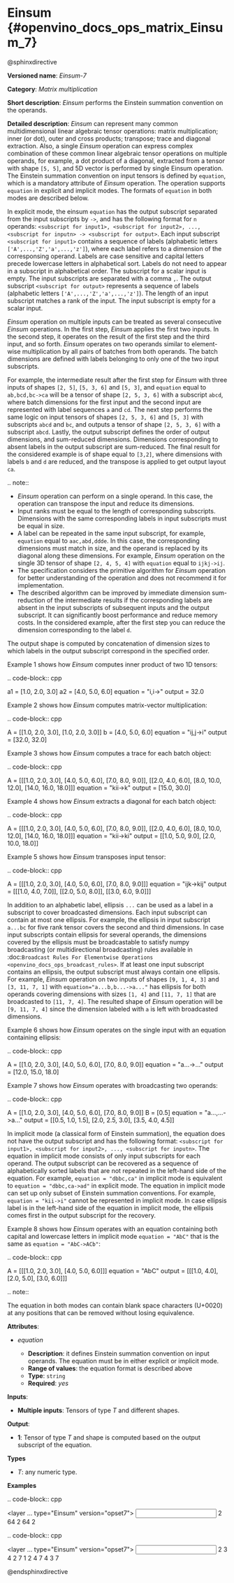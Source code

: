 # Einsum {#openvino_docs_ops_matrix_Einsum_7}

@sphinxdirective

**Versioned name**: *Einsum-7*

**Category**: *Matrix multiplication*

**Short description**: *Einsum* performs the Einstein summation convention on the operands.

**Detailed description**: *Einsum* can represent many common multidimensional linear algebraic tensor operations: matrix multiplication;
inner (or dot), outer and cross products; transpose; trace and diagonal extraction.
Also, a single *Einsum* operation can express complex combination of these common linear algebraic tensor operations on multiple operands,
for example, a dot product of a diagonal, extracted from a tensor with shape ``[5, 5]``, and 5D vector is performed by single Einsum operation.
The Einstein summation convention on input tensors is defined by ``equation``, which is a mandatory attribute of *Einsum* operation.
The operation supports ``equation`` in explicit and implicit modes. The formats of ``equation`` in both modes are described below.

In explicit mode, the einsum ``equation`` has the output subscript separated from the input subscripts by ``->``, and has the following format for ``n`` operands: 
``<subscript for input1>, <subscript for input2>, ..., <subscript for inputn> -> <subscript for output>``.
Each input subscript ``<subscript for input1>`` contains a sequence of labels (alphabetic letters ``['A',...,'Z','a',...,'z']``), 
where each label refers to a dimension of the corresponsing operand. Labels are case sensitive and capital letters precede lowercase letters in alphabetical sort.
Labels do not need to appear in a subscript in alphabetical order. 
The subscript for a scalar input is empty. The input subscripts are separated with a comma ``,``.
The output subscript ``<subscript for output>`` represents a sequence of labels (alphabetic letters ``['A',...,'Z','a',...,'z']``).
The length of an input subscript matches a rank of the input. The input subscript is empty for a scalar input.

*Einsum* operation on multiple inputs can be treated as several consecutive *Einsum* operations. In the first step, *Einsum* applies the first two inputs. 
In the second step, it operates on the result of the first step and the third input, and so forth.
*Einsum* operates on two operands similar to element-wise multiplication by all pairs of batches from both operands.
The batch dimensions are defined with labels belonging to only one of the two input subscripts.

For example, the intermediate result after the first step for *Einsum* with three inputs of shapes ``[2, 5]``, ``[5, 3, 6]`` and ``[5, 3]``,
and ``equation`` equal to ``ab,bcd,bc->ca`` will be a tensor of shape ``[2, 5, 3, 6]`` with a subscript ``abcd``,
where batch dimensions for the first input and the second input are represented with label sequences ``a`` and ``cd``.
The next step performs the same logic on input tensors of shapes ``[2, 5, 3, 6]`` and ``[5, 3]`` with subscripts ``abcd`` and ``bc``, and
outputs a tensor of shape ``[2, 5, 3, 6]`` with a subscript ``abcd``.
Lastly, the output subscript defines the order of output dimensions, and sum-reduced dimensions.
Dimensions corresponding to absent labels in the output subscript are sum-reduced. The final result for the considered example is of shape equal to ``[3,2]``,
where dimensions with labels ``b`` and ``d`` are reduced, and the transpose is applied to get output layout ``ca``.

.. note:: 
   
   * *Einsum* operation can perform on a single operand. In this case, the operation can transpose the input and reduce its dimensions.
   * Input ranks must be equal to the length of corresponding subscripts. Dimensions with the same corresponding labels in input subscripts must be equal in size.
   * A label can be repeated in the same input subscript, for example, ``equation`` equal to ``aac,abd,ddde``. In this case, the corresponding dimensions must match in size, and the operand is replaced by its diagonal along these dimensions. For example, *Einsum* operation on the single 3D tensor of shape ``[2, 4, 5, 4]`` with ``equation`` equal to ``ijkj->ij``.
   * The specification considers the primitive algorithm for *Einsum* operation for better understanding of the operation and does not recommend it for implementation.
   * The described algorithm can be improved by immediate dimension sum-reduction of the intermediate results if the corresponding labels are absent  in the input subscripts of subsequent inputs and the output subscript. It can significantly boost performance and reduce memory costs. In the considered example, after the first step you can reduce the dimension corresponding to the label ``d``.

The output shape is computed by concatenation of dimension sizes to which labels in the output subscript correspond in the specified order.

Example 1 shows how *Einsum* computes inner product of two 1D tensors:

.. code-block:: cpp
   
   a1 = [1.0, 2.0, 3.0]
   a2 = [4.0, 5.0, 6.0]
   equation = "i,i->"
   output = 32.0

Example 2 shows how *Einsum* computes matrix-vector multiplication:

.. code-block:: cpp
   
   A = [[1.0, 2.0, 3.0],
        [1.0, 2.0, 3.0]]
   b = [4.0, 5.0, 6.0]
   equation = "ij,j->i"
   output = [32.0, 32.0]

Example 3 shows how *Einsum* computes a trace for each batch object:

.. code-block:: cpp
   
   A = [[[1.0, 2.0, 3.0],
         [4.0, 5.0, 6.0],
         [7.0, 8.0, 9.0]],
        [[2.0, 4.0, 6.0],
         [8.0, 10.0, 12.0],
         [14.0, 16.0, 18.0]]]
   equation = "kii->k"
   output = [15.0, 30.0]

Example 4 shows how *Einsum* extracts a diagonal for each batch object:

.. code-block:: cpp
   
   A = [[[1.0, 2.0, 3.0],
         [4.0, 5.0, 6.0],
         [7.0, 8.0, 9.0]],
        [[2.0, 4.0, 6.0],
         [8.0, 10.0, 12.0],
         [14.0, 16.0, 18.0]]]
   equation = "kii->ki"
   output = [[1.0, 5.0, 9.0],
             [2.0, 10.0, 18.0]]

Example 5 shows how *Einsum* transposes input tensor:

.. code-block:: cpp
   
   A = [[[1.0, 2.0, 3.0],
         [4.0, 5.0, 6.0],
         [7.0, 8.0, 9.0]]]
   equation = "ijk->kij"
   output = [[[1.0, 4.0, 7.0]],
             [[2.0, 5.0, 8.0]],
             [[3.0, 6.0, 9.0]]]


In addition to an alphabetic label, ellipsis ``...`` can be used as a label in a subscript to cover broadcasted dimensions. Each input subscript can contain at most one ellipsis. For example, the ellipsis in input subscript ``a...bc`` for five rank tensor covers the second and third dimensions. In case input subscripts contain ellipsis for several operands, the dimensions covered by the ellipsis must be broadcastable to satisfy numpy broadcasting (or multidirectional broadcasting) rules available in :doc:`Broadcast Rules For Elementwise Operations <openvino_docs_ops_broadcast_rules>`. If at least one input subscript contains an ellipsis, the output subscript must always contain one ellipsis. For example, *Einsum* operation on two inputs of shapes ``[9, 1, 4, 3]`` and ``[3, 11, 7, 1]`` with ``equation="a...b,b...->a..."`` has ellipsis for both operands covering dimensions with sizes ``[1, 4]`` and ``[11, 7, 1]`` that are broadcasted to ``[11, 7, 4]``. The resulted shape of *Einsum* operation will be ``[9, 11, 7, 4]`` since the dimension labeled with ``a`` is left with broadcasted dimensions.

Example 6 shows how *Einsum* operates on the single input with an equation containing ellipsis:

.. code-block:: cpp
   
   A = [[1.0, 2.0, 3.0],
        [4.0, 5.0, 6.0],
        [7.0, 8.0, 9.0]]
   equation = "a...->..."
   output = [12.0, 15.0, 18.0]

Example 7 shows how *Einsum* operates with broadcasting two operands:

.. code-block:: cpp
   
   A = [[1.0, 2.0, 3.0],
        [4.0, 5.0, 6.0],
        [7.0, 8.0, 9.0]]
   B = [0.5]
   equation = "a...,...->a..."
   output = [[0.5, 1.0, 1.5],
             [2.0, 2.5, 3.0],
             [3.5, 4.0, 4.5]]

In implicit mode (a classical form of Einstein summation), the equation does not have the output subscript and has the following format: 
``<subscript for input1>, <subscript for input2>, ..., <subscript for inputn>``.
The equation in implicit mode consists of only input subscripts for each operand.
The output subscript can be recovered as a sequence of alphabetically sorted labels that are not repeated in the left-hand side of the equation.
For example, ``equation = "dbbc,ca"`` in implicit mode is equivalent to ``equation = "dbbc,ca->ad"`` in explicit mode.
The equation in implicit mode can set up only subset of Einstein summation conventions. For example, ``equation = "kii->i"`` cannot be represented in implicit mode.
In case ellipsis label is in the left-hand side of the equation in implicit mode, the ellipsis comes first in the output subscript for the recovery.

Example 8 shows how *Einsum* operates with an equation containing both capital and lowercase letters in implicit mode
``equation = "AbC"`` that is the same as ``equation = "AbC->ACb"``:

.. code-block:: cpp
   
   A = [[[1.0, 2.0, 3.0],
         [4.0, 5.0, 6.0]]]
   equation = "AbC"
   output = [[[1.0, 4.0],
              [2.0, 5.0],
              [3.0, 6.0]]]

.. note:: 
   
   The equation in both modes can contain blank space characters (U+0020) at any positions that can be removed without losing equivalence.

**Attributes**:

* *equation*

  * **Description**: it defines Einstein summation convention on input operands. The equation must be in either explicit or implicit mode.
  * **Range of values**: the equation format is described above
  * **Type**: ``string``
  * **Required**: *yes*

**Inputs**:

* **Multiple inputs**: Tensors of type *T* and different shapes.

**Output**:

* **1**: Tensor of type *T* and shape is computed based on the output subscript of the equation.

**Types**

* *T*: any numeric type.

**Examples**

.. code-block:: cpp
   
   <layer ... type="Einsum" version="opset7">
       <data equation="ij,ij->i"/>
       <input>
           <port id="0">
               <dim>2</dim>
               <dim>64</dim>
           </port>
           <port id="0">
               <dim>2</dim>
               <dim>64</dim>
           </port>
       </input>
       <output>
           <port id="2">
               <dim>2</dim>
           </port>
       </output>
   </layer>

.. code-block:: cpp
   
   <layer ... type="Einsum" version="opset7">
       <data equation="ab...,ac...,ade->...bc"/>
       <input>
           <port id="0">
               <dim>2</dim>
               <dim>3</dim>
               <dim>4</dim>
           </port>
           <port id="1">
               <dim>2</dim>
               <dim>7</dim>
               <dim>1</dim>
           </port>
           <port id="3">
               <dim>2</dim>
               <dim>4</dim>
               <dim>7</dim>
           </port>
       </input>
       <output>
           <port id="4">
               <dim>4</dim>
               <dim>3</dim>
               <dim>7</dim>
           </port>
       </output>
   </layer>

@endsphinxdirective


